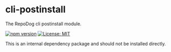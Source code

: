 # cli-postinstall

The RepoDog cli postinstall module.

[![npm version](https://badge.fury.io/js/%40repodog%2Fcli-postinstall.svg)](https://badge.fury.io/js/%40repodog%2Fcli-postinstall)
[![License: MIT](https://img.shields.io/badge/License-MIT-yellow.svg)](LICENSE)

This is an internal dependency package and should not be installed directly.
